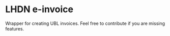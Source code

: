 # LHDN e-invoice

Wrapper for creating UBL invoices. Feel free to contribute if you are missing features.
